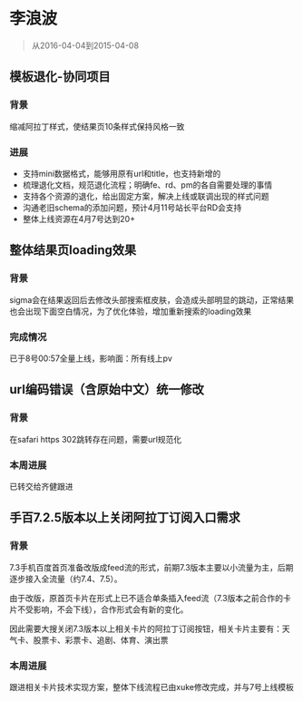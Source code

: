 # 李浪波

> 从2016-04-04到2015-04-08

## 模板退化-协同项目

### 背景

缩减阿拉丁样式，使结果页10条样式保持风格一致

### 进展

- 支持mini数据格式，能够用原有url和title，也支持新增的
- 梳理退化文档，规范退化流程；明确fe、rd、pm的各自需要处理的事情
- 支持各个资源的退化，给出固定方案，解决上线或联调出现的样式问题
- 沟通老旧schema的添加问题，预计4月11号站长平台RD会支持
- 整体上线资源在4月7号达到20+


## 整体结果页loading效果

### 背景

sigma会在结果返回后去修改头部搜索框皮肤，会造成头部明显的跳动，正常结果也会出现下面空白情况，为了优化体验，增加重新搜索的loading效果

### 完成情况

已于8号00:57全量上线，影响面：所有线上pv

## url编码错误（含原始中文）统一修改

### 背景

在safari https 302跳转存在问题，需要url规范化

### 本周进展

已转交给齐健跟进

## 手百7.2.5版本以上关闭阿拉丁订阅入口需求

### 背景

7.3手机百度首页准备改版成feed流的形式，前期7.3版本主要以小流量为主，后期逐步接入全流量（约7.4、7.5）。
  
由于改版，原首页卡片在形式上已不适合单条插入feed流（7.3版本之前合作的卡片不受影响，不会下线），合作形式会有新的变化。

因此需要大搜关闭7.3版本以上相关卡片的阿拉丁订阅按钮，相关卡片主要有：天气卡、股票卡、彩票卡、追剧、体育、演出票

### 本周进展

跟进相关卡片技术实现方案，整体下线流程已由xuke修改完成，并与7号上线模板
